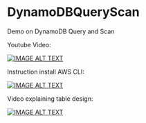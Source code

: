 # DynamoDBQueryScan
Demo on DynamoDB Query and Scan

Youtube Video:


[![IMAGE ALT TEXT](http://img.youtube.com/vi/sBZIVLlmpxY/0.jpg)](http://www.youtube.com/watch?v=sBZIVLlmpxY "Video Title")



Instruction install AWS CLI:


[![IMAGE ALT TEXT](http://img.youtube.com/vi/Q_4YXlR0/0.jpg)](http://www.youtube.com/watch?v=Q_4YXlR0 "Video Title")



Video explaining table design:


[![IMAGE ALT TEXT](http://img.youtube.com/vi/V0GtrBfY7XM/0.jpg)](http://www.youtube.com/watch?v=V0GtrBfY7XM "Video Title")
